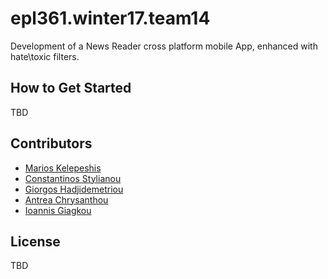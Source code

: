 # epl361.winter17.team14
Development of a News Reader cross platform mobile App, enhanced with hate\toxic filters.

How to Get Started
-------------------
TBD

Contributors
------------
- [Marios Kelepeshis](https://github.com/mkelepe)
- [Constantinos Stylianou](https://github.com/cons-stylianou)
- [Giorgos Hadjidemetriou](https://github.com/ghadji)
- [Antrea Chrysanthou](https://github.com/antreach)
- [Ioannis Giagkou](https://github.com/iyiang)

License
------------
TBD
